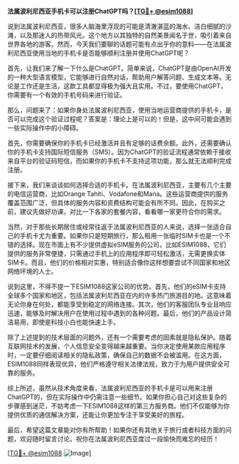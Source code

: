 **法属波利尼西亚手机卡可以注册ChatGPT吗？[[TG💪+ @esim1088](https://t.me/s/esim1088)]**

说到法属波利尼西亚，很多人脑海里浮现的可能是清澈湛蓝的海水、洁白细腻的沙滩，以及那迷人的热带风光。这个地方以其独特的自然美景闻名于世，吸引着来自世界各地的游客。然而，今天我们要聊的话题可能有点出乎你的意料——在法属波利尼西亚使用当地的手机卡是否能够顺利注册并使用ChatGPT呢？

首先，让我们来了解一下什么是ChatGPT。简单来说，ChatGPT是由OpenAI开发的一种大型语言模型，它能够进行自然对话，帮助用户解答问题、生成文本等。无论是工作还是生活，这款工具都显得极为强大且实用。不过，要使用ChatGPT，你需要有一个有效的手机号码来进行验证。

那么，问题来了：如果你身处法属波利尼西亚，使用当地运营商提供的手机卡，是否可以完成这个验证过程呢？答案是：理论上是可以的！但是，这中间可能会遇到一些实际操作中的小障碍。

首先，你需要确保你的手机卡已经激活并且有足够的话费余额。此外，还需要确认你的手机卡支持国际短信服务（SMS）。因为ChatGPT的验证流程通常依赖于接收来自平台的验证码短信，而如果你的手机卡不支持这项功能，那么就无法顺利完成注册。

接下来，我们来谈谈如何选择合适的手机卡。在法属波利尼西亚，主要有几个主要的电信运营商，比如Orange Tahiti、Vodafone和Mana。这些运营商提供的服务覆盖范围广泛，但具体的服务内容和资费结构可能会有所不同。因此，在购买之前，建议先做好功课，对比一下各家的套餐内容，看看哪一家更符合你的需求。

当然，对于那些长期居住或经常往返于法属波利尼西亚的人来说，选择一张适合自己的手机卡尤为重要。如果你只是短期旅行，那么租用一张临时SIM卡也是一个不错的选择。现在市面上有不少提供虚拟eSIM服务的公司，比如ESIM1088，它们提供的服务非常便捷，只需通过手机上的应用程序即可轻松激活，无需更换实体SIM卡。而且，他们的价格相对实惠，特别适合像你这样想要尝试不同国家和地区网络环境的人士。

说到这里，不得不提一下ESIM1088这家公司的优势。首先，他们的eSIM卡支持全球多个国家和地区，包括法属波利尼西亚在内的许多热门旅游目的地。这意味着无论你身在何处，都能享受到稳定的网络连接。其次，他们的客服团队专业且响应迅速，能够及时解决用户在使用过程中遇到的各种问题。最后，他们的产品设计简洁易用，即使是科技小白也能快速上手。

除了上述提到的技术层面的问题外，还有一个需要考虑的因素就是隐私保护。随着互联网技术的发展，个人信息安全变得越来越重要。当你决定使用某款应用程序时，一定要仔细阅读相关的隐私政策，确保自己的数据不会被滥用。在这方面，ESIM1088同样表现优异，他们严格遵守相关法律法规，致力于为用户提供安全可靠的服务。

综上所述，虽然从技术角度来看，法属波利尼西亚的手机卡是可以用来注册ChatGPT的，但在实际操作中仍需注意一些细节。如果你担心自己对这些复杂的步骤感到迷茫，不妨考虑一下ESIM1088这样的第三方服务商。他们不仅能够为你提供优质的通信解决方案，还能让你更加专注于享受美好的旅程。

最后，希望这篇文章能对你有所帮助！如果你还有其他关于旅行或者科技方面的问题，欢迎随时留言讨论。祝你在法属波利尼西亚度过一段愉快而难忘的经历！

[[TG💪+ @esim1088](https://t.me/s/esim1088) ![Image](https://i.postimg.cc/4NQfJmqS/Snipaste-2025-05-13-00-14-12.png)]